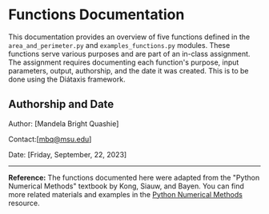 # Functions Documentation

This documentation provides an overview of five functions defined in the `area_and_perimeter.py` and `examples_functions.py` modules. These functions serve various purposes and are part of an in-class assignment. The assignment requires documenting each function's purpose, input parameters, output, authorship, and the date it was created. This is to be done using the Diátaxis framework.


## Authorship and Date

Author: [Mandela Bright Quashie]

Contact:[mbq@msu.edu]

Date: [Friday, September, 22, 2023]

---

**Reference:** The functions documented here were adapted from the "Python Numerical Methods" textbook by Kong, Siauw, and Bayen. You can find more related materials and examples in the [Python Numerical Methods](https://pythonnumericalmethods.berkeley.edu/notebooks/Index.html) resource.
